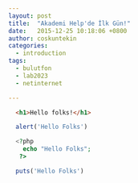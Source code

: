 ```yaml
---
layout: post
title:  "Akademi Help'de İlk Gün!"
date:   2015-12-25 10:18:06 +0800
author: coskuntekin
categories:
  - introduction
tags:
  - bulutfon
  - lab2023
  - netinternet

---
```

```html
  <h1>Hello folks!</h1>
```
```js
  alert('Hello Folks')
```
```php
  <?php
    echo "Hello Folks";
   ?>
```
```ruby
  puts('Hello Folks')
```
